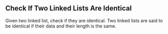 ## Check If Two Linked Lists Are Identical

Given two linked list, check if they are identical.
Two linked lists are said to be identical if their data and their length is the same.
